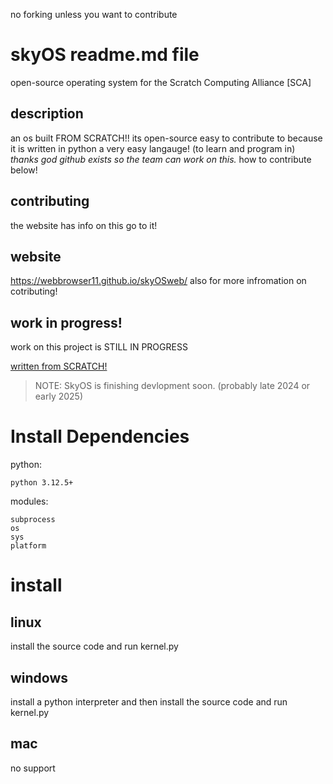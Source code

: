 no forking unless you want to contribute

# skyOS readme.md file
open-source operating system for the Scratch Computing Alliance [SCA]

## description
an os built FROM SCRATCH!! its open-source easy to contribute
to because it is written in python a very easy langauge! (to learn and program in)
*thanks god github exists so the team can work on this.*
how to contribute below!

## contributing
the website has info on this go to it!

## website
https://webbrowser11.github.io/skyOSweb/
also for more infromation on cotributing!

## work in progress!
work on this project is STILL IN PROGRESS

<ins>written from SCRATCH!<ins>
 
>NOTE: SkyOS is finishing devlopment soon. (probably late 2024 or early 2025)

# Install Dependencies
python:
```
python 3.12.5+
```
modules:
```
subprocess
os
sys
platform
```

# install
## linux
install the source code and run kernel.py
## windows
install a python interpreter and then install the source code and run kernel.py
## mac
no support
